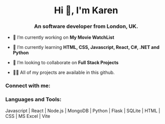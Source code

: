 <h1 align="center">Hi 👋, I'm Karen</h1>
<h3 align="center">An software developer from London, UK.</h3>

- 🔭 I’m currently working on **My Movie WatchList**

- 🌱 I’m currently learning **HTML, CSS, Javascript, React, C#, .NET and Python**

- 👯 I’m looking to collaborate on **Full Stack Projects**

- 👨‍💻 All of my projects are available in this github.

<h3 align="left">Connect with me:</h3>
<p align="left">
</p>

<h3 align="left">Languages and Tools:</h3>
<p align="left"> Javascript | React | Node.js | MongoDB | Python | Flask | SQLite | HTML | CSS | MS Excel | Vite </p>
